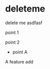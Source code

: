 # deleteme
delete me
asdfasf
<p>point 1</p>
<p>point 2</p>
    <ul>
        <li>point A</li>
    </ul>
 A feature add
